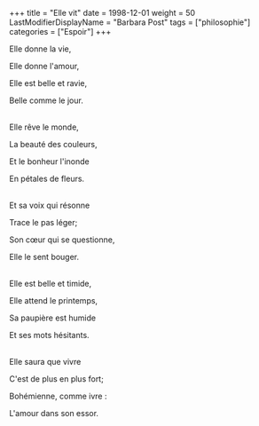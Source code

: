 +++
title = "Elle vit"
date = 1998-12-01
weight = 50
LastModifierDisplayName = "Barbara Post"
tags = ["philosophie"]
categories = ["Espoir"]
+++

Elle donne la vie,

Elle donne l'amour,

Elle est belle et ravie,

Belle comme le jour.

 \
Elle rêve le monde,

La beauté des couleurs,

Et le bonheur l'inonde

En pétales de fleurs.

 \
Et sa voix qui résonne

Trace le pas léger;

Son cœur qui se questionne,

Elle le sent bouger.

 \
Elle est belle et timide,

Elle attend le printemps,

Sa paupière est humide

Et ses mots hésitants.

 \
Elle saura que vivre

C'est de plus en plus fort;

Bohémienne, comme ivre :

L'amour dans son essor.
